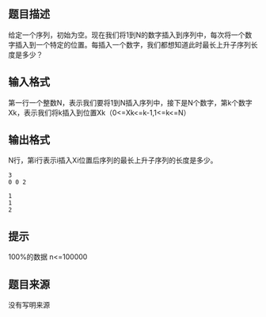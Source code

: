 


## 题目描述
给定一个序列，初始为空。现在我们将1到N的数字插入到序列中，每次将一个数字插入到一个特定的位置。每插入一个数字，我们都想知道此时最长上升子序列长度是多少？
## 输入格式
第一行一个整数N，表示我们要将1到N插入序列中，接下是N个数字，第k个数字Xk，表示我们将k插入到位置Xk（0<=Xk<=k-1,1<=k<=N）
## 输出格式
N行，第i行表示i插入Xi位置后序列的最长上升子序列的长度是多少。

```input1
3
0 0 2

```
```output1
1
1
2
```

## 提示
100%的数据 n<=100000
## 题目来源
没有写明来源


